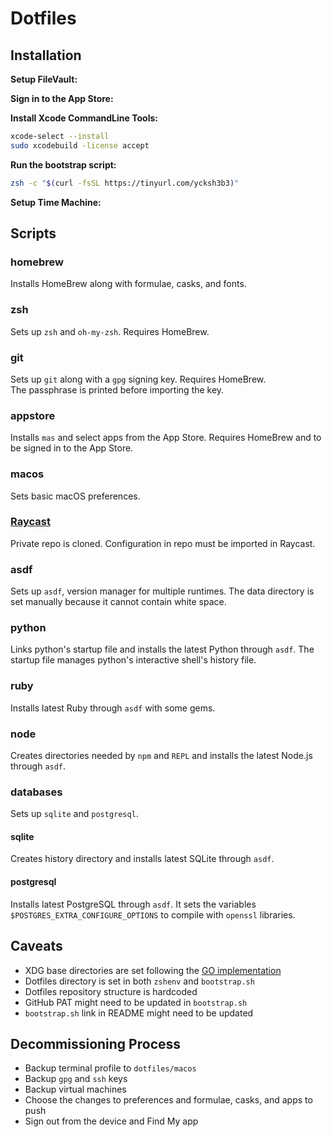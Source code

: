 # Dotfiles

## Installation

**Setup FileVault:**

**Sign in to the App Store:**

**Install Xcode CommandLine Tools:**

```sh
xcode-select --install
sudo xcodebuild -license accept
```

**Run the bootstrap script:**

```sh
zsh -c "$(curl -fsSL https://tinyurl.com/ycksh3b3)"
```

**Setup Time Machine:**

## Scripts

### homebrew

Installs HomeBrew along with formulae, casks, and fonts.

### zsh

Sets up `zsh` and `oh-my-zsh`. Requires HomeBrew.

### git

Sets up `git` along with a `gpg` signing key. Requires HomeBrew.  
The passphrase is printed before importing the key.

### appstore

Installs `mas` and select apps from the App Store. Requires HomeBrew and to be signed in to the App Store.

### macos

Sets basic macOS preferences.

### [Raycast](https://github.com/mohdfareed/raycast.git)

Private repo is cloned. Configuration in repo must be imported in Raycast.

### asdf

Sets up `asdf`, version manager for multiple runtimes. The data directory is set manually because it cannot contain white space.

### python

Links python's startup file and installs the latest Python through `asdf`. The startup file manages python's interactive shell's history file.

### ruby

Installs latest Ruby through `asdf` with some gems.

### node

Creates directories needed by `npm` and `REPL` and installs the latest Node.js through `asdf`.

### databases

Sets up `sqlite` and `postgresql`.

#### sqlite

Creates history directory and installs latest SQLite through `asdf`.

#### postgresql

Installs latest PostgreSQL through `asdf`. It sets the variables `$POSTGRES_EXTRA_CONFIGURE_OPTIONS` to compile with `openssl` libraries.

## Caveats

- XDG base directories are set following the [GO implementation](https://github.com/adrg/xdg)
- Dotfiles directory is set in both `zshenv` and `bootstrap.sh`
- Dotfiles repository structure is hardcoded
- GitHub PAT might need to be updated in `bootstrap.sh`
- `bootstrap.sh` link in README might need to be updated

## Decommissioning Process

- Backup terminal profile to `dotfiles/macos`
- Backup `gpg` and `ssh` keys
- Backup virtual machines
- Choose the changes to preferences and formulae, casks, and apps to push
- Sign out from the device and Find My app
